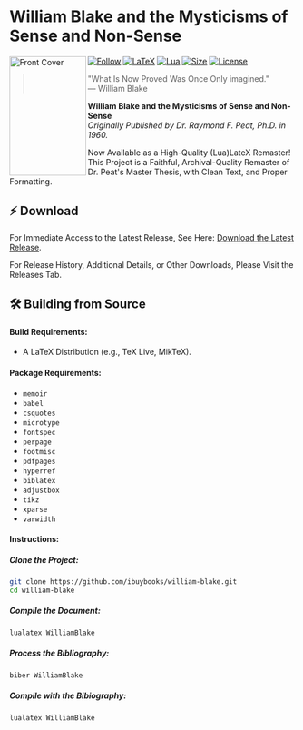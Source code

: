 # William Blake and the Mysticisms of Sense and Non-Sense
<img src="https://github.com/user-attachments/assets/dd6df2d6-9d3a-4841-bccd-19ed081f35ba" align="left"
     alt="Front Cover" width="135" height="210">

[![Follow](https://img.shields.io/badge/Follow%20%40ibuybooks-000000?logo=X&logoColor=white&style=flat)](https://x.com/ibuybooks)
[![LaTeX](https://img.shields.io/badge/LaTeX-008080?style=flat&logo=latex&logoColor=white)](#)
[![Lua](https://img.shields.io/badge/Lua-2C2D72?style=flat&logo=lua&logoColor=white)](#)
[![Size](https://img.shields.io/github/repo-size/ibuybooks/william-blake?label=Size&logo=github&logoColor=white&labelColor=282828&color=007bff&style=flat)](#)
[![License](https://img.shields.io/badge/Free%20for%20Non--Commercial%20Use-007bff?label=License&style=flat&logo=github&logoColor=white&labelColor=282828&color=007bff)](#)

>"What Is Now Proved Was Once Only imagined."  
>— William Blake

**William Blake and the Mysticisms of Sense and Non-Sense**<br>
*Originally Published by Dr. Raymond F. Peat, Ph.D. in 1960.*

Now Available as a High-Quality (Lua)LateX Remaster!<br>
This Project is a Faithful, Archival-Quality Remaster of Dr. Peat's Master Thesis, with Clean Text, and Proper Formatting.

## ⚡ Download
For Immediate Access to the Latest Release, See Here: [Download the Latest Release](https://github.com/ibuybooks/william-blake/releases/latest).

For Release History, Additional Details, or Other Downloads, Please Visit the Releases Tab.

## 🛠️ Building from Source
#### Build Requirements:
- A LaTeX Distribution (e.g., TeX Live, MikTeX).

#### Package Requirements:
- `memoir`
- `babel`
- `csquotes`
- `microtype`
- `fontspec`
- `perpage`
- `footmisc`
- `pdfpages`
- `hyperref`
- `biblatex`
- `adjustbox`
- `tikz`
- `xparse`
- `varwidth`

#### Instructions:
##### Clone the Project:
```bash
git clone https://github.com/ibuybooks/william-blake.git
cd william-blake
```
##### Compile the Document:
```bash
lualatex WilliamBlake
```

##### Process the Bibliography:
```bash
biber WilliamBlake
```

##### Compile with the Bibiography:
```bash
lualatex WilliamBlake
```
